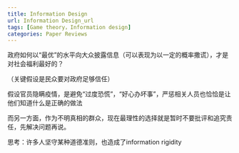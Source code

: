 ```yaml
---
title: Information Design
url: Information Design_url
tags: [Game theory，Information design] 
categories: Paper Reviews
---
```


政府如何以“最优”的水平向大众披露信息（可以表现为以一定的概率撒谎），才是对社会福利最好的？

（关键假设是民众要对政府足够信任）

假设官员隐瞒疫情，是避免“过度恐慌”，“好心办坏事”，严惩相关人员也恰恰是让他们知道什么是正确的做法

而另一方面，作为不明真相的群众，现在最理性的选择就是暂时不要批评和追究责任，先解决问题再说。



思考：许多人坚守某种道德准则，也造成了information rigidity

